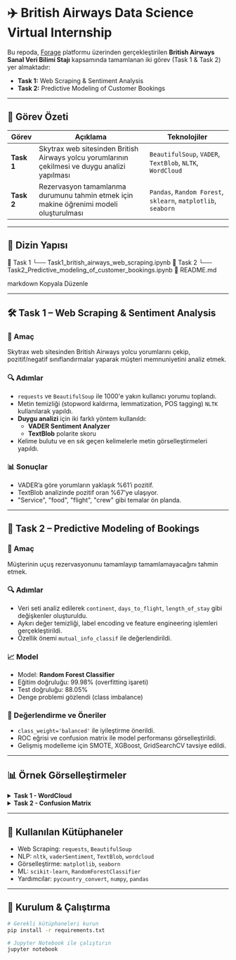 # ✈️ British Airways Data Science Virtual Internship

Bu repoda, [Forage](https://www.theforage.com/) platformu üzerinden gerçekleştirilen **British Airways Sanal Veri Bilimi Stajı** kapsamında tamamlanan iki görev (Task 1 & Task 2) yer almaktadır:

- **Task 1:** Web Scraping & Sentiment Analysis  
- **Task 2:** Predictive Modeling of Customer Bookings

---

## 📌 Görev Özeti

| Görev | Açıklama | Teknolojiler |
|-------|----------|--------------|
| **Task 1** | Skytrax web sitesinden British Airways yolcu yorumlarının çekilmesi ve duygu analizi yapılması | `BeautifulSoup`, `VADER`, `TextBlob`, `NLTK`, `WordCloud` |
| **Task 2** | Rezervasyon tamamlanma durumunu tahmin etmek için makine öğrenimi modeli oluşturulması | `Pandas`, `Random Forest`, `sklearn`, `matplotlib`, `seaborn` |

---

## 📂 Dizin Yapısı

📁 Task 1
└── Task1_british_airways_web_scraping.ipynb
📁 Task 2
└── Task2_Predictive_modeling_of_customer_bookings.ipynb
📄 README.md

markdown
Kopyala
Düzenle

---

## 🛠️ Task 1 – Web Scraping & Sentiment Analysis

### 🎯 Amaç
Skytrax web sitesinden British Airways yolcu yorumlarını çekip, pozitif/negatif sınıflandırmalar yaparak müşteri memnuniyetini analiz etmek.

### 🔍 Adımlar
- `requests` ve `BeautifulSoup` ile 1000'e yakın kullanıcı yorumu toplandı.
- Metin temizliği (stopword kaldırma, lemmatization, POS tagging) `NLTK` kullanılarak yapıldı.
- **Duygu analizi** için iki farklı yöntem kullanıldı:
  - **VADER Sentiment Analyzer**
  - **TextBlob** polarite skoru
- Kelime bulutu ve en sık geçen kelimelerle metin görselleştirmeleri yapıldı.

### 📊 Sonuçlar
- VADER’a göre yorumların yaklaşık %61’i pozitif.
- TextBlob analizinde pozitif oran %67’ye ulaşıyor.
- "Service", "food", "flight", "crew" gibi temalar ön planda.

---

## 🧠 Task 2 – Predictive Modeling of Bookings

### 🎯 Amaç
Müşterinin uçuş rezervasyonunu tamamlayıp tamamlamayacağını tahmin etmek.

### 🔍 Adımlar
- Veri seti analiz edilerek `continent`, `days_to_flight`, `length_of_stay` gibi değişkenler oluşturuldu.
- Aykırı değer temizliği, label encoding ve feature engineering işlemleri gerçekleştirildi.
- Özellik önemi `mutual_info_classif` ile değerlendirildi.

### 📈 Model
- Model: **Random Forest Classifier**
- Eğitim doğruluğu: 99.98% (overfitting işareti)
- Test doğruluğu: 88.05%
- Denge problemi gözlendi (class imbalance)

### 📌 Değerlendirme ve Öneriler
- `class_weight='balanced'` ile iyileştirme önerildi.
- ROC eğrisi ve confusion matrix ile model performansı görselleştirildi.
- Gelişmiş modelleme için SMOTE, XGBoost, GridSearchCV tavsiye edildi.

---

## 📊 Örnek Görselleştirmeler

<details>
<summary><b>Task 1 - WordCloud</b></summary>
<img src="https://user-images.githubusercontent.com/example/wordcloud.png" width="500"/>
</details>

<details>
<summary><b>Task 2 - Confusion Matrix</b></summary>
<img src="https://user-images.githubusercontent.com/example/confusion_matrix.png" width="400"/>
</details>

---

## 🔧 Kullanılan Kütüphaneler

- Web Scraping: `requests`, `BeautifulSoup`
- NLP: `nltk`, `vaderSentiment`, `TextBlob`, `wordcloud`
- Görselleştirme: `matplotlib`, `seaborn`
- ML: `scikit-learn`, `RandomForestClassifier`
- Yardımcılar: `pycountry_convert`, `numpy`, `pandas`

---

## 🚀 Kurulum & Çalıştırma

```bash
# Gerekli kütüphaneleri kurun
pip install -r requirements.txt

# Jupyter Notebook ile çalıştırın
jupyter notebook
